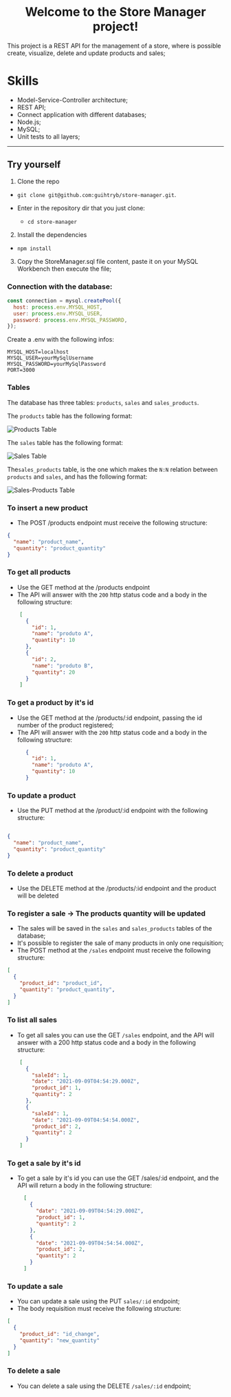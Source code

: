 <h1 align="center"> Welcome to the Store Manager project! </h1>
  
  This project is a REST API for the management of a store, where is possible create, visualize, delete and update products and sales;

# Skills

- Model-Service-Controller architecture;
- REST API;
- Connect application with different databases;
- Node.js;
- MySQL;
- Unit tests to all layers;

---

## Try yourself

1. Clone the repo

- `git clone git@github.com:guihtryb/store-manager.git`.

- Enter in the repository dir that you just clone:
  - `cd store-manager`

2. Install the dependencies

- `npm install`

3. Copy the StoreManager.sql file content, paste it on your MySQL Workbench then execute the file;

### Connection with the database:

```javascript
const connection = mysql.createPool({
  host: process.env.MYSQL_HOST,
  user: process.env.MYSQL_USER,
  password: process.env.MYSQL_PASSWORD,
});
```
Create a .env with the following infos:
```
MYSQL_HOST=localhost
MYSQL_USER=yourMySqlUsername
MYSQL_PASSWORD=yourMySqlPassword
PORT=3000
```
### Tables


The database has three tables: `products`, `sales` and `sales_products`.

The `products` table has the following format:

![Products Table](./public/tableproducts.png)

The `sales` table has the following format:

![Sales Table](./public/tablesales.png)

The`sales_products` table, is the one which makes the `N:N` relation between `products` and `sales`, and has the following format:

![Sales-Products Table](./public/tablesalesproducts.png)


### To insert a new product

- The POST /products endpoint must receive the following structure:

```json
{
  "name": "product_name",
  "quantity": "product_quantity"
}
```

### To get all products

- Use the GET method at the /products endpoint
- The API will answer with the `200` http status code and a body in the following structure:

```json
    [
      {
        "id": 1,
        "name": "produto A",
        "quantity": 10
      },
      {
        "id": 2,
        "name": "produto B",
        "quantity": 20
      }
    ]
  ```

### To get a product by it's id

- Use the GET method at the /products/:id endpoint, passing the id number of the product registered;
- The API will answer with the `200` http status code and a body in the following structure:

```json
      {
        "id": 1,
        "name": "produto A",
        "quantity": 10
      }
  ```


### To update a product

- Use the PUT method at the /product/:id endpoint with the following structure:

```json

{
  "name": "product_name",
  "quantity": "product_quantity"
}
```

### To delete a product

- Use the DELETE method at the /products/:id endpoint and the product will be deleted

### To register a sale -> The products quantity will be updated

- The sales will be saved in the `sales` and `sales_products` tables of the database;
- It's possible to register the sale of many products in only one requisition;
- The POST method at the `/sales` endpoint must receive the following structure:

```json
[
  {
    "product_id": "product_id",
    "quantity": "product_quantity",
  }
]
```

### To list all sales

- To get all sales you can use the GET `/sales` endpoint, and the API will answer with a 200 http status code and a body in the following structure:

```json
    [
      {
        "saleId": 1,
        "date": "2021-09-09T04:54:29.000Z",
        "product_id": 1,
        "quantity": 2
      },
      {
        "saleId": 1,
        "date": "2021-09-09T04:54:54.000Z",
        "product_id": 2,
        "quantity": 2
      }
    ]
  ```
  
### To get a sale by it's id

- To get a sale by it's id you can use the GET /sales/:id endpoint, and the API will return a body in the following structure:

    ```json
      [
        { 
          "date": "2021-09-09T04:54:29.000Z",
          "product_id": 1,
          "quantity": 2
        },
        {
          "date": "2021-09-09T04:54:54.000Z",
          "product_id": 2,
          "quantity": 2
        }
      ]
    ```

### To update a sale

- You can update a sale using the PUT `sales/:id` endpoint;
- The body requisition must receive the following structure:

```json
[
  {
    "product_id": "id_change",
    "quantity": "new_quantity"
  }
]
```

### To delete a sale

- You can delete a sale using the DELETE `/sales/:id` endpoint;



